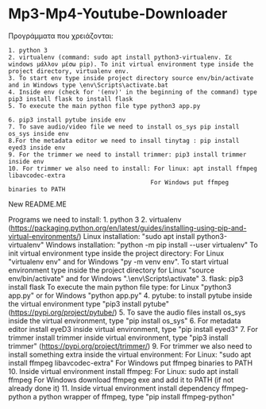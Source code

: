 # Mp3-Mp4-Youtube-Downloader

Προγράμματα που χρειάζονται: 

    1. python 3
    2. virtualenv (command: sudo apt install python3-virtualenv. Σε windows μάλλον μέσω pip). To init virtual environment type inside the project directory, virtualenv env.
    3. To start env type inside project directory source env/bin/activate and in Windows type \env\Scripts\activate.bat
    4. Inside env (check for '(env)' in the beginning of the command) type pip3 install flask to install flask
    5. To execute the main python file type python3 app.py

    6. pip3 install pytube inside env
    7. To save audio/video file we need to install os_sys pip install os_sys inside env
    8.For the metadata editor we need to insall tinytag : pip install eyed3 inside env
    9. For the trimmer we need to install trimmer: pip3 install trimmer inside env
    10. For trimmer we also need to install: For linux: apt install ffmpeg libavcodec-extra
                                            For Windows put ffmpeg binaries to PATH

    
New README.ME

Programs we need to install:
    1. python 3
    2. virtualenv (https://packaging.python.org/en/latest/guides/installing-using-pip-and-virtual-environments/)
        Linux installation: "sudo apt install python3-virtualenv"
        Windows installation: "python -m pip install --user virtualenv"
        To init virtual environment type inside the project directory: For Linux "virtualenv env" and for Windows "py -m venv env".
        To start virtual environment type inside the project directory for Linux "source env/bin/activate" and for Windows ".\env\Scripts\activate"
    3. flask: pip3 install flask
        To execute the main python file type: for Linux "python3 app.py" or for Windows "python app.py"
    4. pytube: to install pytube inside the virtual environment type "pip3 install pytube" (https://pypi.org/project/pytube/)
    5. To save the audio files install os_sys inside the virtual environment, type "pip install os_sys"
    6. For metadata editor install eyeD3 inside virtual environment, type "pip install eyed3"
    7. For trimmer install trimmer inside virtual environment, type "pip3 install trimmer" (https://pypi.org/project/trimmer/)
    9. For trimmer we also need to install something extra inside the virtual environment: 
        For Linux: "sudo apt install ffmpeg libavcodec-extra"
        For Windows put ffmpeg binaries to PATH
    10. Inside virtual environment install ffmpeg:
        For Linux: sudo apt install ffmpeg
        For Windows download ffmpeg exe and add it to PATH (if not already done it)
    11. Inside virtual environment install dependency ffmpeg-python a python wrapper of ffmpeg, type "pip install ffmpeg-python"